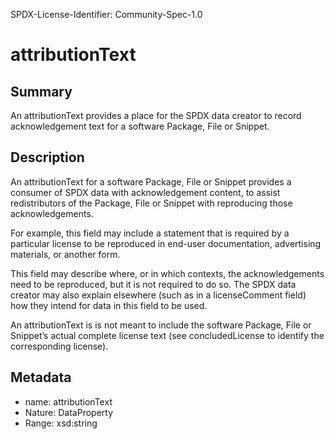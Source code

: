 SPDX-License-Identifier: Community-Spec-1.0

# attributionText

## Summary

An attributionText provides a place for the SPDX data creator to record
acknowledgement text for a software Package, File or Snippet.

## Description

An attributionText for a software Package, File or Snippet provides a consumer
of SPDX data with acknowledgement content, to assist redistributors of the
Package, File or Snippet with reproducing those acknowledgements.

For example, this field may include a statement that is required by a
particular license to be reproduced in end-user documentation, advertising
materials, or another form.

This field may describe where, or in which contexts, the acknowledgements
need to be reproduced, but it is not required to do so. The SPDX data creator
may also explain elsewhere (such as in a licenseComment field) how they intend
for data in this field to be used.

An attributionText is is not meant to include the software Package, File or
Snippet’s actual complete license text (see concludedLicense to identify the
corresponding license).

## Metadata

- name: attributionText
- Nature: DataProperty
- Range: xsd:string
